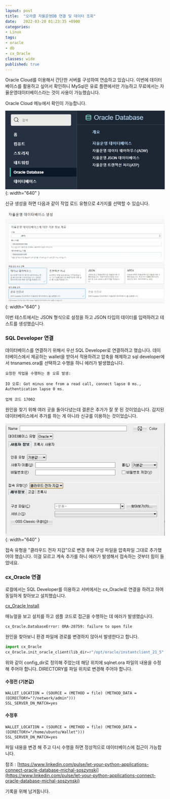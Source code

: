 ```yaml
---
layout: post
title:  "오라클 자율운영DB 연결 및 데이터 조회"
date:   2022-03-20 01:23:35 +0900
categories: 
- Linux
tags:
- oracle
- db
- cx_Oracle
classes: wide
published: true
---
```


Oracle Cloud를 이용해서 간단한 서버를 구성하여 연습하고 있습니다. 이번에 데이터베이스를 활용하고 싶어서 확인하니 MySql은 유료 플랜에서만 가능하고 무료에서는 자율운영데이터베이스라는 것이 사용이 가능했습니다.

Oracle Cloud 메뉴에서 확인이 가능합니다.

![](/images/oracle_autonomous_0.png){: width="640" }


신규 생성을 하면 다음과 같이 작업 로드 유형으로 4가지를 선택할 수 있습니다.

![](/images/oracle_autonomous_1.png){: width="640" }

이번 테스트에서는 JSON 형식으로 설정을 하고 JSON 타입의 데이터를 입력하려고 테스트를 생성했습니다.

### SQL Developer 연결

데이터베이스를 연결하기 위해서 우선 SQL Developer로 연결하려고 했습니다. 데이터베이스에서 제공하는 wallet을 받아서 적용하려고 압축을 해제하고 sql developer에서 tnsnames.ora를 선택하고 수행을 하니 에러가 발생했습니다.

```
요청한 작업을 수행하는 중 오류 발생:

IO 오류: Got minus one from a read call, connect lapse 8 ms., Authentication lapse 0 ms.

업체 코드 17002
```

원인을 찾기 위해 여러 곳을 돌아다녔는데 결론은 추가가 잘 못 된 것이었습니다. 감지된 데이터베이스에서 추가를 하는 게 아니라 신규를 이용하는 것이었습니다.

![](/images/oracle_autonomous_2.png){: width="640" }

접속 유형을 "클라우드 전자 지갑"으로 변경 후에 구성 파일을 압축파일 그대로 추가했어야 했습니다. 이걸 모르고 계속 추가를 하니 에러가 발생해서 접속하는 것부터 힘이 들었네요.


### cx_Oracle 연결

로컬에서는 SQL Developer를 이용하고 서버에서는 cx_Oracle로 연결을 하려고 하여 동일하게 찾아보고 설치했습니다.

[cx_Oracle Install](https://cx-oracle.readthedocs.io/en/latest/user_guide/installation.html#installing-cx-oracle-on-linux)

매뉴얼을 보고 설치를 하고 샘플 코드로 접근을 수행하는 데 에러가 발생했습니다.


```bash
cx_Oracle.DatabaseError: ORA-28759: failure to open file
```

원인을 찾아보니 환경 파일에 경로를 변경하지 않아서 발생한다고 합니다.

```python
import cx_Oracle
cx_Oracle.init_oracle_client(lib_dir=r"/opt/oracle/instantclient_21_5", config_dir="/home/ubuntu/Wallet")
```

위와 같이 config_dir로 정의해 주었는데 해당 위치에 sqlnet.ora 파일의 내용을 수정해 주어야 합니다. DIRECTORY를 파일 위치로 변경해 주어야 합니다.

#### 수정전 (기본값)

```
WALLET_LOCATION = (SOURCE = (METHOD = file) (METHOD_DATA = (DIRECTORY="?/network/admin")))
SSL_SERVER_DN_MATCH=yes
```

#### 수정후

```
WALLET_LOCATION = (SOURCE = (METHOD = file) (METHOD_DATA = (DIRECTORY="/home/ubuntu/Wallet")))
SSL_SERVER_DN_MATCH=yes
```

파일 내용을 변경 해 주고 다시 수행을 하면 정상적으로 데이터베이스에 접근이 가능합니다.

참조 : [https://www.linkedin.com/pulse/let-your-python-applications-connect-oracle-database-michal-soszynski](https://www.linkedin.com/pulse/let-your-python-applications-connect-oracle-database-michal-soszynski)


기록을 위해 남겨둡니다.